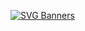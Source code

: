 [![SVG Banners](https://svg-banners.vercel.app/api?type=typeWriter&text1=I%20HATE%20MAC%20OS%20because%20it%20is%20trash&width=800&height=400)](https://github.com/Catvibers/catvibers.github.io)

<!--
**savageboy165/savageboy165** is a ✨ _special_ ✨ repository because its `README.md` (this file) appears on your GitHub profile.

Here are some ideas to get you started:

- 🔭 I’m currently working on ...
- 🌱 I’m currently learning ...
- 👯 I’m looking to collaborate on ...
- 🤔 I’m looking for help with ...
- 💬 Ask me about ...
- 📫 How to reach me: ...
- 😄 Pronouns: ...
- ⚡ Fun fact: ...
-->
